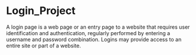 # Login_Project
A login page is a web page or an entry page to a website that requires user identification and authentication, regularly performed by entering a username and password combination. Logins may provide access to an entire site or part of a website.
